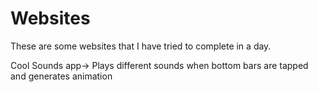 # Websites
These are some websites that I have tried to complete in a day.

Cool Sounds app-> Plays different sounds when bottom bars are tapped and generates animation
